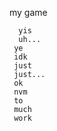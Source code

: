 my game

      yis
      uh...
     ye
     idk
     just
     just...
     ok
     nvm
     to
     much
     work


